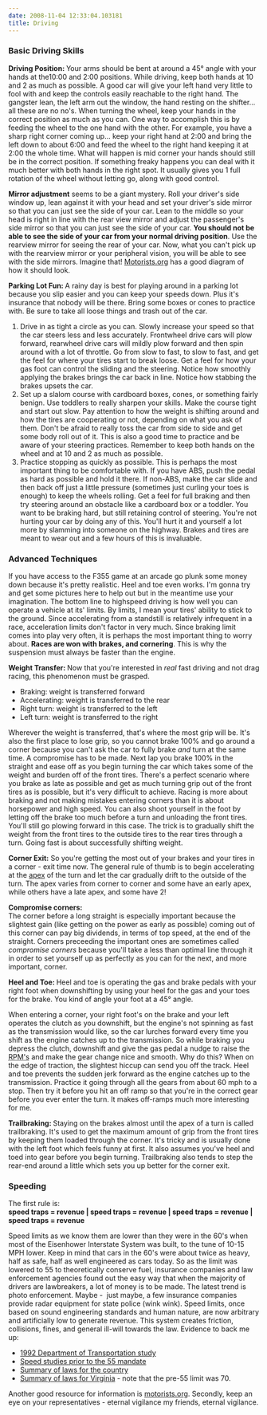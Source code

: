 ```yaml
---
date: 2008-11-04 12:33:04.103181
title: Driving
---
```

<div class="google"><script type="text/javascript"><!--
google_ad_client = "pub-9671662461133942";
/* 120x600, created 11/22/07 */
google_ad_slot = "2531976014";
google_ad_width = 120;
google_ad_height = 600;
//-->
</script>
<script type="text/javascript"
src="http://pagead2.googlesyndication.com/pagead/show_ads.js">
</script>
</div>

<h3>Basic Driving Skills</h3>
      <p>
        <b>Driving Position: </b>Your arms should be bent at around a 45°
angle with your hands at the10:00 and 2:00 positions. While driving,
keep both hands at 10 and 2 as much as possible. A good car will give
your left hand very little to fool with and keep the controls easily
reachable to the right hand. The gangster lean, the left arm out the
window, the hand resting on the shifter... all these are no no's. When
turning the wheel, keep your hands in the correct position as much as
you can. One way to accomplish this is by feeding the wheel to the one
hand with the other. For example, you have a sharp right corner coming
up... keep your right hand at 2:00 and bring the left down to about
6:00 and feed the wheel to the right hand keeping it at 2:00 the whole
time. What will happen is mid corner your hands should still be in the
correct position. If something freaky happens you can deal with it much
better with both hands in the right spot. It usually gives you 1 full
rotation of the wheel without letting go, along with good control.</p>
      <p>
        <b>Mirror adjustment</b> seems to be a giant mystery. Roll your
driver's side window up, lean against it with your head and set your
driver's side mirror so that you can just see the side of your car.
Lean to the middle so your head is right in line with the rear view
mirror and adjust the passenger's side mirror so that you can just see
the side of your car. <b>You should not be able to see the side of your car from your normal driving position</b>.
Use the rearview mirror for seeing the rear of your car. Now, what you
can't pick up with the rearview mirror or your peripheral vision, you
will be able to see with the side mirrors. Imagine that! <a href="http://motorists.org/issues/safety/adjust_mirrors.html">Motorists.org</a> has a good diagram of how it should look.</p>
      <!--- holding tank
<p><b>Courtesy: </b>I'll be the first to say that I'm not always courteous. The point here is to make sure you that it's warranted. Did the person do something that was objectively dangerous or stupid or just something you didn't like? Travelling around in a nice metal cage makes brave people out of us all. I dare say things would be different if we all drove convertibles or motorcycles so try to keep a lid on it.</p>

<ul>
	<li><b>The left lane is for passing</b>. The multi-lane road is an outgrowth of the single lane where you would overtake and then promptly get back in place. The same rules apply to highways. A 4 lane highway is really 2 two-lane roads: the far right lane (#1) is for the slow folks with the second lane over for them to pass. The 3rd lane is for faster traffic with the 4th lane to use as passing. If you're in lane 2 and get passed on the right consistently, move to the right. If your in lane 4 and are getting passed at all on the right you must move over as quickly as is possible. You may not know it but you're damming up the whole highway behind you. This is a dangerous situation and when everyone's packed in behind you it only takes one wrong move to send cars a flyin'.
	<li>When driving, <b>look far down the road</b> and decide what you're going to do long before you do it. This makes driving smoothly almost an afterthought. Try visualizing traffic as water and do what you can to keep the flow consistent.
	<li><b>Do not stare at the bumper in front of you or at the signal light you're approaching.</b> Unless of course you're trying to hit the car in front of you. Our eyes are one of the busiest organs for a reason. Situations like stop and go, roads with stop lights,or intersections demand that your eyes be scanning frantically.<li><b>Signalling always helps</b>, but please make sure you do it <b>before you make your move</b>. The signal is to say "Hey, I'm going to turn" not "Hey I'm turning". What's obvious is that you're turning , what's not obvious is that you intend to turn.
	<li><b>Parking crooked</b> or in space that's not really a space because you want to protect your car is generally viewed as offensive. If it's that important,park correctly in a real space that's way out so no one would have cause to park next to you. I have a feeling that when manners finally collapse, this act will be one of the first on the killing floor and you'll get keyed or beaten for it. I drive a pretty rare and precious car so I knowhow you guys feel, but most everyone thinks it's gay.
	<li><b>Riding the brake</b> is not only annoying, it's confusing and dangerous. Your brake pedal should never be used on the highway. Consider your trip on a highway a failure if you have to use it.<li><b>Merging at the last moment</b> is one of the more odious practices that warrants a beating. Likewise <b>motorists should leave adequate room for merging traffic</b> so that the process is smooth and painless.</ul>
-->
      <p>
        <b>Parking Lot Fun: </b>A rainy day is best for playing around in a
parking lot because you slip easier and you can keep your speeds down.
Plus it's insurance that nobody will be there. Bring some boxes or
cones to practice with. Be sure to take all loose things and trash out
of the car.</p>
      <ol>
        <li>Drive in as tight a circle as you can. Slowly increase your
speed so that the car steers less and less accurately. Frontwheel drive
cars will plow forward, rearwheel drive cars will mildly plow forward
and then spin around with a lot of throttle. Go from slow to fast, to
slow to fast, and get the feel for where your tires start to break
loose. Get a feel for how your gas foot can control the sliding and the
steering. Notice how smoothly applying the brakes brings the car back
in line. Notice how stabbing the brakes upsets the car.</li>
        <li>Set
up a slalom course with cardboard boxes, cones, or something fairly
benign. Use toddlers to really sharpen your skills. Make the course
tight and start out slow. Pay attention to how the weight is shifting
around and how the tires are cooperating or not, depending on what you
ask of them. Don't be afraid to really toss the car from side to side
and get some body roll out of it. This is also a good time to practice
and be aware of your steering practices. Remember to keep both hands on
the wheel and at 10 and 2 as much as possible.</li>
        <li>Practice
stopping as quickly as possible. This is perhaps the most important
thing to be comfortable with. If you have ABS, push the pedal as hard
as possible and hold it there. If non-ABS, make the car slide and then
back off just a little pressure (sometimes just curling your toes is
enough) to keep the wheels rolling. Get a feel for full braking and
then try steering around an obstacle like a cardboard box
or a toddler. You want to be braking hard, but still retaining control
of steering. You're not hurting your car by doing any of this. You'll
hurt it and yourself a lot more by slamming into someone on the
highway. Brakes and tires are meant to wear out and a few hours of this
is invaluable.</li>
      </ol>
      <!--- advanced- -->
      <h3>Advanced Techniques</h3>
      <p>If you have access to the F355 game at an arcade go plunk some money
down because it's pretty realistic. Heel and toe even works. I'm gonna
try and get some pictures here to help out but in the meantime use your
imagination. The bottom line to highspeed driving is how well you can
operate a vehicle at its' limits. By limits, I mean your tires' ability
to stick to the ground. Since accelerating from a standstill is
relatively infrequent in a race, acceleration limits don't factor in
very much. Since braking limit comes into play very often, it is
perhaps the most important thing to worry about. <b>Races are won with brakes, and cornering</b>. This is why the suspension must always be faster than the engine.</p>
      <p>
        <b>Weight Transfer: </b>Now that you're interested in <em>real</em> fast driving and not drag racing, this phenomenon must be grasped.
</p>
      <ul>
        <li>Braking: weight is transferred forward</li>
        <li>Accelerating: weight is transferred to the rear</li>
        <li>Right turn: weight is transferred to the left</li>
        <li>Left turn: weight is transferred to the right</li>
      </ul>
      <p>Wherever the weight is transferred, that's where the most grip will
be. It's also the first place to lose grip, so you cannot brake 100%
and go around a corner because you can't ask the car to fully brake <em>and</em>
turn at the same time. A compromise has to be made. Next lap you brake
100% in the straight and ease off as you begin turning the car which
takes some of the weight and burden off of the front tires. There's a
perfect scenario where you brake as late as possible and get as much
turning grip out of the front tires as is possible, but it's very
difficult to achieve. Racing is more about braking and not making
mistakes entering corners than it is about horsepower and high speed.
You can also shoot yourself in the foot by letting off the brake too
much before a turn and unloading the front tires. You'll still go
plowing forward in this case. The trick is to gradually shift the
weight from the front tires to the outside tires to the rear tires
through a turn. Going fast is about successfully shifting weight.
</p>
      <p>
        <b>Corner Exit:</b> So you're getting the most out of your
brakes and your tires in a corner - exit time now. The general rule of
thumb is to begin accelerating at the <a href="http://www.dictionary.com/search?q=apex">apex</a>
of the turn and let the car gradually drift to the outside of the turn.
The apex varies from corner to corner and some have an early apex,
while others have a late apex, and some have 2!</p>
      <p class="sidenote">
        <b>Compromise corners:</b>
        <br />The corner before a
long straight is especially important because the slightest gain (like
getting on the power as early as possible) coming out of this corner
can pay big dividends, in terms of top speed, at the end of the
straight. Corners preceeding the important ones are sometimes called <em>compromise corners</em>
because you'll take a less than optimal line through it in order to set
yourself up as perfectly as you can for the next, and more important,
corner.</p>
      <p>
        <b>Heel and Toe: </b>Heel and toe is operating the gas and brake
pedals with your right foot when downshifting by using your heel for
the gas and your toes for the brake. You kind of angle your foot at a
45° angle.</p>
      <p>When entering a corner, your right foot's on the brake and your left
operates the clutch as you downshift, but the engine's not spinning as
fast as the transmission would like, so the car lurches forward every
time you shift as the engine catches up to the transmission. So while
braking you depress the clutch, downshift and give the gas pedal a
nudge to raise the <abbr title="Revolutions Per Minute">RPM's</abbr>
and make the gear change nice and smooth. Why do this? When on the edge
of traction, the slightest hiccup can send you off the track. Heel and
toe prevents the sudden jerk forward as the engine catches up to the
transmission. Practice it going through all the gears from about 60 mph
to a stop. Then try it before you hit an off ramp so that you're in the
correct gear before you ever enter the turn. It makes off-ramps much
more interesting for me.</p>
      <p>
        <b>Trailbraking: </b>Staying on the brakes almost until the apex of
a turn is called trailbraking. It's used to get the maximum amount of
grip from the front tires by keeping them loaded through the corner.
It's tricky and is usually done with the left foot which feels funny at
first. It also assumes you've heel and toed into gear before you begin
turning. Trailbraking also tends to step the rear-end around a little
which sets you up better for the corner exit.</p>
      <h3>Speeding<br /></h3>
      <p>The first rule is:<br /><b>speed traps = revenue | speed traps = revenue | speed traps = revenue | speed traps = revenue</b><br /></p>
      <p>Speed limits as we know them are lower than they were in the
60's when most of the Eisenhower Interstate System was built, to the
tune of 10-15 MPH lower. Keep in mind that cars in the 60's were about
twice as heavy, half as safe, half as well engineered as cars today. So
as the limit was lowered to 55 to theoretically conserve fuel,
insurance companies and law enforcement agencies found out the easy way
that when the majority of drivers are lawbreakers, a lot of money is to
be made. The latest trend is photo enforcement. Maybe -  just maybe, a
few insurance companies provide radar equipment for state police (wink
wink). Speed limits, once based on sound engineering standards and
human nature, are now arbitrary and artificially low to generate
revenue. This system creates friction, collisions, fines, and general
ill-will towards the law. Evidence to back me up:
</p>
      <ul>
        <li>
          <a href="http://www.ibiblio.org/rdu/sl-irrel.html">1992 Department of Transportation study</a>
        </li>
        <li>
          <a href="http://www.ibiblio.org/rdu/pre-NMSL.html">Speed studies prior to the 55 mandate</a>
        </li>
        <li>
          <a href="http://www.ibiblio.org/rdu/sl-attud/chart.html">Summary of laws for the country</a>
        </li>
        <li>
          <a href="http://www.ibiblio.org/rdu/sl-attud/list.html#VA">Summary of laws for Virginia</a> - note that the pre-55 limit was 70.</li>
      </ul>
      <p>Another good resource for information is <a href="http://motorists.org/">motorists.org</a>. Secondly, keep an eye on your representatives - eternal vigilance my friends, eternal vigilance.
</p>